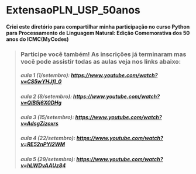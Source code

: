 # ExtensaoPLN_USP_50anos
#### Criei este diretório para compartilhar minha participação no curso Python para Processamento de Linguagem Natural: Edição Comemorativa dos 50 anos do ICMC(MyCodes)
> ### Participe você também! As inscrições já terminaram mas você pode assistir todas as aulas veja nos links abaixo:
> ##### aula 1 (1/setembro): https://www.youtube.com/watch?v=CS5wYHJfI_0
> ##### aula 2 (8/setembro): https://www.youtube.com/watch?v=QIB5j6X0DHg
> ##### aula 3 (15/setembro): https://www.youtube.com/watch?v=AdsgZizoxrs
> ##### aula 4 (22/setembro): https://www.youtube.com/watch?v=RE52nPYI2WM
> ##### aula 5 (29/setembro): https://www.youtube.com/watch?v=hLWDvAAUz84
